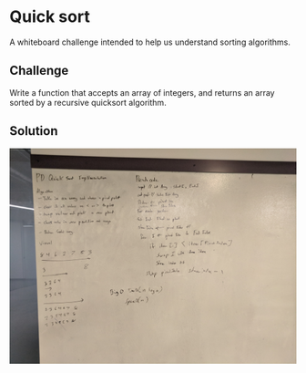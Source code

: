 # Quick sort
A whiteboard challenge intended to help us understand sorting algorithms. 

## Challenge
Write a function that accepts an array of integers, and returns an array sorted by a recursive quicksort algorithm.

## Solution
![quicksort.jpg](../../assets/quicksort.jpg)